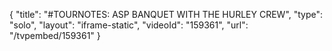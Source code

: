 {
    "title": "#TOURNOTES: ASP BANQUET WITH THE HURLEY CREW",
    "type": "solo",
    "layout": "iframe-static",
    "videoId": "159361",
    "url": "\/tvpembed\/159361"
}